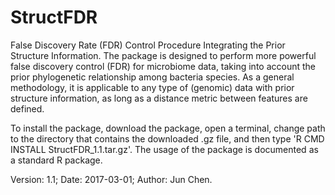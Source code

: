 # StructFDR
False Discovery Rate (FDR) Control Procedure Integrating the Prior Structure Information. The package is designed to perform more powerful false discovery control (FDR) for microbiome data, taking into account the prior phylogenetic relationship among bacteria species.  As a general methodology, it is applicable to any type of (genomic) data with prior structure information, as long as a distance metric between features are defined.

To install the package, download the package, open a terminal, change path to the directory that contains the downloaded .gz file, and then type 'R CMD INSTALL StructFDR_1.1.tar.gz'. The usage of the package is documented as a standard R package.

Version: 1.1;
Date: 2017-03-01;
Author: Jun Chen.

